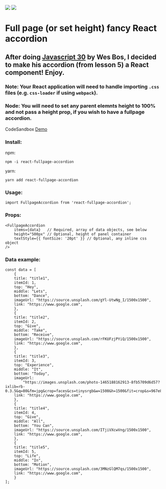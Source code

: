 ![](https://img.shields.io/circleci/project/github/sbardian/react-fullpage-accordion/develop.svg?style=for-the-badge) ![](https://img.shields.io/coveralls/github/sbardian/react-fullpage-accordion/develop.svg?style=for-the-badge)

# Full page (or set height) fancy React accordion

## After doing [Javascript 30](https://javascript30.com/) by Wes Bos, I decided to make his accordion (from lesson 5) a React component! Enjoy.

### Note: Your React application will need to handle importing `.css` files (e.g. `css-loader` if using `webpack`).

### Node: You will need to set any parent elemnts height to 100% and not pass a height prop, if you wish to have a fullpage accordion.

CodeSandbox [Demo](https://codesandbox.io/s/r7v9zlrp6n)

### Install:

npm:

```
npm -i react-fullpage-accordion
```

yarn:

```
yarn add react-fullpage-accordion
```

### Usage:

```
import FullpageAccordion from 'react-fullpage-accordion';
```

### Props:

```
<FullpageAccordion
    items={data}   // Required, array of data objects, see below
    height="500px" // Optional, height of panel container
    textStyle={{ fontSize: '20pt' }} // Optional, any inline css object
/>
```

### Data example:

```
const data = [
    {
    title: "title1",
    itemId: 1,
    top: "Hey",
    middle: "Lets",
    bottom: "Dance",
    imageUrl: "https://source.unsplash.com/gYl-UtwNg_I/1500x1500",
    link: "https://www.google.com",
    },
    {
    title: "title2",
    itemId: 2,
    top: "Give",
    middle: "Take",
    bottom: "Receive",
    imageUrl: "https://source.unsplash.com/rFKUFzjPYiQ/1500x1500",
    link: "https://www.google.com",
    },
    {
    title: "title3",
    itemId: 3,
    top: "Experience",
    middle: "It",
    bottom: "Today",
    imageUrl:
        "https://images.unsplash.com/photo-1465188162913-8fb5709d6d57?ixlib=rb-0.3.5&q=80&fm=jpg&crop=faces&cs=tinysrgb&w=1500&h=1500&fit=crop&s=967e8a713a4e395260793fc8c802901d",
    link: "https://www.google.com",
    },
    {
    title: "title4",
    itemId: 4,
    top: "Give",
    middle: "All",
    bottom: "You Can",
    imageUrl: "https://source.unsplash.com/ITjiVXcwVng/1500x1500",
    link: "https://www.google.com",
    },
    {
    title: "title5",
    itemId: 5,
    top: "Life",
    middle: "In",
    bottom: "Motion",
    imageUrl: "https://source.unsplash.com/3MNzGlQM7qs/1500x1500",
    link: "https://www.google.com",
    }
];
```
